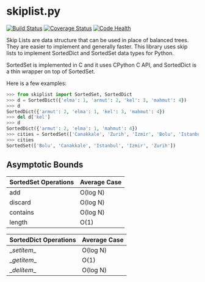skiplist.py
===========

[![Build Status](https://travis-ci.org/sepeth/skiplist.py.svg?branch=master)](https://travis-ci.org/sepeth/skiplist.py)
[![Coverage Status](https://img.shields.io/coveralls/sepeth/skiplist.py.svg)](https://coveralls.io/r/sepeth/skiplist.py?branch=master)
[![Code Health](https://landscape.io/github/sepeth/skiplist.py/master/landscape.png)](https://landscape.io/github/sepeth/skiplist.py/master)

Skip Lists are data structure that can be used in place of balanced trees. They
are easier to implement and generally faster. This library uses skip lists to
implement SortedDict and SortedSet data types for Python.

SortedSet is implemented in C and it uses CPython C API, and SortedDict is a thin
wrapper on top of SortedSet.

Here is a few examples:

```python
>>> from skiplist import SortedSet, SortedDict
>>> d = SortedDict({'elma': 1, 'armut': 2, 'kel': 3, 'mahmut': 4})
>>> d
SortedDict({'armut': 2, 'elma': 1, 'kel': 3, 'mahmut': 4})
>>> del d['kel']
>>> d
SortedDict({'armut': 2, 'elma': 1, 'mahmut': 4})
>>> cities = SortedSet(['Canakkale', 'Zurih', 'Izmir', 'Bolu', 'Istanbul'])
>>> cities
SortedSet(['Bolu', 'Canakkale', 'Istanbul', 'Izmir', 'Zurih'])
```


Asymptotic Bounds
-----------------

SortedSet Operations | Average Case
-------------------- | ------------
add                  | O(log N)
discard              | O(log N)
contains             | O(log N)
length               | O(1)


SortedDict Operations | Average Case
--------------------- | ------------
\__setitem__           | O(log N)
\__getitem__           | O(1)
\__delitem__           | O(log N)
